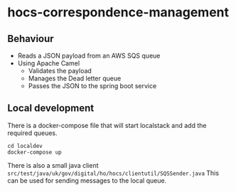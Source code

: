 # hocs-correspondence-management

## Behaviour
- Reads a JSON payload from an AWS SQS queue
- Using Apache Camel
  - Validates the payload
  - Manages the Dead letter queue
  - Passes the JSON to the spring boot service
    


## Local development
There is a docker-compose file that will start localstack and add the required queues.
````
cd localdev
docker-compose up
````

There is also a small java client ``src/test/java/uk/gov/digital/ho/hocs/clientutil/SQSSender.java``
This can be used for sending messages to the local queue.
